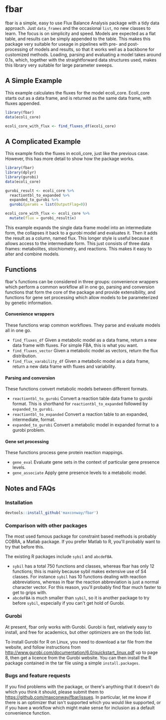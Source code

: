 
<!-- README.md is generated from README.Rmd. Please edit that file -->
fbar
====

fbar is a simple, easy to use Flux Balance Analysis package with a tidy data approach. Just `data_frames` and the occasional `list`, no new classes to learn. The focus is on simplicity and speed. Models are expected as a flat table, and results can be simply appended to the table. This makes this package very suitable for useage in pipelines with pre- and post- processing of models and results, so that it works well as a backbone for customized methods. Loading, parsing and evaluating a model takes around 0.1s, which, together with the straightforward data structures used, makes this library very suitable for large parameter sweeps.

A Simple Example
----------------

This example calculates the fluxes for the model ecoli\_core. Ecoli\_core starts out as a data frame, and is returned as the same data frame, with fluxes appended.

``` r
library(fbar)
data(ecoli_core)

ecoli_core_with_flux <- find_fluxes_df(ecoli_core)
```

A Complicated Example
---------------------

This example finds the fluxes in ecoli\_core, just like the previous case. However, this has more detail to show how the package works.

``` r
library(fbar)
library(dplyr)
library(gurobi)
data(ecoli_core)

gurobi_result <- ecoli_core %>%
  reactiontbl_to_expanded %>%
  expanded_to_gurobi %>%
  gurobi(params = list(OutputFlag=0))

ecoli_core_with_flux <- ecoli_core %>%
  mutate(flux = gurobi_result$x)
```

This example expands the single data frame model into an intermediate form, the collapses it back to a gurobi model and evaluates it. Then it adds the result as a column, named flux. This longer style is useful because it allows access to the intermediate form. This just consists of three data frames: metabolites, stoichiometry, and reactions. This makes it easy to alter and combine models.

Functions
---------

fbar's functions can be considered in three groups: convenience wrappers which perform a common workflow all in one go, parsing and conversion functions that form the core of the package and provide extensibility, and functions for gene set processing which allow models to be parameterized by genetic information.

#### Convenience wrappers

These functions wrap common workflows. They parse and evaluate models all in one go.

-   `find_fluxes_df` Given a metabolic model as a data frame, return a new data frame with fluxes. For simple FBA, this is what you want.
-   `find_fluxes_vector` Given a metabolic model as vectors, return the flux distribution.
-   `find_flux_varability_df` Given a metabolic model as a data frame, return a new data frame with fluxes and variability.

#### Parsing and conversion

These functions convert metabolic models between different formats.

-   `reactiontbl_to_gurobi` Convert a reaction table data frame to gurobi format. This is shorthand for `reactiontbl_to_expanded` followed by `expanded_to_gurobi`.
-   `reactiontbl_to_expanded` Convert a reaction table to an expanded, intermediate, format.
-   `expanded_to_gurobi` Convert a metabolic model in expanded format to a gurobi problem.

#### Gene set processing

These functions process gene protein reaction mappings.

-   `gene_eval` Evaluate gene sets in the context of particular gene presence levels.
-   `gene_associate` Apply gene presence levels to a metabolic model.

Notes and FAQs
--------------

### Installation

``` r
devtools::install_github('maxconway/fbar')
```

### Comparison with other packages

The most used famous package for constraint based methods is probably COBRA, a Matlab package. If you prefer Matlab to R, you'll probably want to try that before this.

The existing R packages include `sybil` and `abcdeFBA`.

-   `sybil` has a total 750 functions and classes, whereas fbar has only 12 functions; this is mainly because sybil makes extensive use of S4 classes. For instance `sybil` has 10 functions dealing with reaction abbreviations, whereas in fbar the reaction abbreviation is just a normal character vector. For this reason, you'll probably find fbar much faster to get to grips with.
-   `abcdeFBA` is much smaller than `sybil`, so it is another package to try before `sybil`, especially if you can't get hold of Gurobi.

### Gurobi

At present, fbar only works with Gurobi. Gurobi is fast, relatively easy to install, and free for academics, but other optimizers are on the todo list.

To install Gurobi for R on Linux, you need to download a tar file from the website, and follow instructions from <http://www.gurobi.com/documentation/6.0/quickstart_linux.pdf> up to page 8, then get a licence from the Gurobi website. You can then install the R package contained in the tar file using a simple `install.packages`.

### Bugs and feature requests

If you find problems with the package, or there's anything that it doesn't do which you think it should, please submit them to <https://github.com/maxconway/fbar/issues>. In particular, let me know if there is an optimizer that isn't supported which you would like supported, or if you have a workflow which might make sense for inclusion as a default convenience function.
